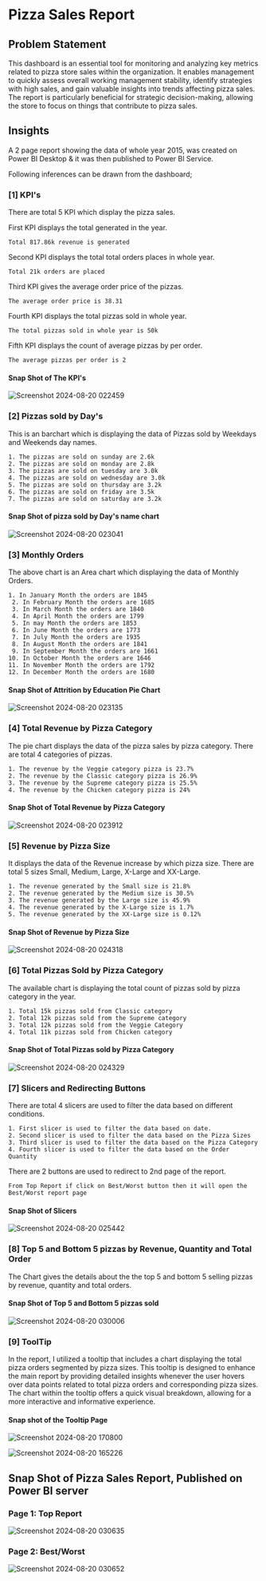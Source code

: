 # Pizza Sales Report

## Problem Statement

This dashboard is an essential tool for monitoring and analyzing key metrics related to pizza store sales within the organization. It enables management to quickly assess overall working management stability, identify strategies with high sales, and gain valuable insights into trends affecting pizza sales. The report is particularly beneficial for strategic decision-making, allowing the store to focus on things that contribute to pizza sales.

## Insights

A 2 page report showing the data of whole year 2015, was created on Power BI Desktop & it was then published to Power BI Service.

Following inferences can be drawn from the dashboard;

### [1] KPI's

There are total 5 KPI which display the pizza sales.

First KPI displays the total generated in the year.

    Total 817.86k revenue is generated

Second KPI displays the total total orders places in whole year.

    Total 21k orders are placed

Third KPI gives the average order price of the pizzas.

    The average order price is 38.31

Fourth KPI displays the total pizzas sold in whole year.

    The total pizzas sold in whole year is 50k

Fifth KPI displays the count of average pizzas by per order.

    The average pizzas per order is 2

#### Snap Shot of The KPI's

![Screenshot 2024-08-20 022459](https://github.com/user-attachments/assets/214e153b-e26c-4d20-a0cc-1c5e57afef72)

### [2] Pizzas sold by Day's

This is an barchart which is displaying the data of Pizzas sold by Weekdays and Weekends day names.

    1. The pizzas are sold on sunday are 2.6k
    2. The pizzas are sold on monday are 2.8k
    3. The pizzas are sold on tuesday are 3.0k
    4. The pizzas are sold on wednesday are 3.0k
    5. The pizzas are sold on thursday are 3.2k
    6. The pizzas are sold on friday are 3.5k
    7. The pizzas are sold on saturday are 3.2k

#### Snap Shot of pizza sold by Day's name chart

![Screenshot 2024-08-20 023041](https://github.com/user-attachments/assets/8de578fe-8391-4512-99ca-0f4337646c0c)

### [3] Monthly Orders

  The above chart is an Area chart which displaying the data of Monthly Orders.

    1. In January Month the orders are 1845
     2. In February Month the orders are 1685
     3. In March Month the orders are 1840
     4. In April Month the orders are 1799
     5. In may Month the orders are 1853
     6. In June Month the orders are 1773
     7. In July Month the orders are 1935
     8. In August Month the orders are 1841
     9. In September Month the orders are 1661
    10. In October Month the orders are 1646
    11. In November Month the orders are 1792
    12. In December Month the orders are 1680

#### Snap Shot of Attrition by Education Pie Chart

![Screenshot 2024-08-20 023135](https://github.com/user-attachments/assets/ac16596d-9304-47c3-859c-b730b190f863)

### [4] Total Revenue by Pizza Category

The pie chart displays the data of the pizza sales by pizza category. There are total 4 categories of pizzas.

    1. The revenue by the Veggie category pizza is 23.7%
    2. The revenue by the Classic category pizza is 26.9%
    3. The revenue by the Supreme category pizza is 25.5%
    4. The revenue by the Chicken category pizza is 24%

#### Snap Shot of Total Revenue by Pizza Category

![Screenshot 2024-08-20 023912](https://github.com/user-attachments/assets/feafb3ce-1330-479c-ae08-542bfa82d4a1)

### [5] Revenue by Pizza Size

It displays the data of the Revenue increase by which pizza size. There are total 5 sizes Small, Medium, Large, X-Large and XX-Large.

    1. The revenue generated by the Small size is 21.8%
    2. The revenue generated by the Medium size is 30.5%
    3. The revenue generated by the Large size is 45.9%
    4. The revenue generated by the X-Large size is 1.7%
    5. The revenue generated by the XX-Large size is 0.12%

#### Snap Shot of Revenue by Pizza Size

![Screenshot 2024-08-20 024318](https://github.com/user-attachments/assets/9a445213-fd16-49d1-8e63-f7e1bee3ddec)

### [6] Total Pizzas Sold by Pizza Category

The available chart is displaying the total count of pizzas sold by pizza category in the year.

    1. Total 15k pizzas sold from Classic category
    2. Total 12k pizzas sold from the Supreme category
    3. Total 12k pizzas sold from the Veggie Category
    4. Total 11k pizzas sold from Chicken category

#### Snap Shot of Total Pizzas sold by Pizza Category

![Screenshot 2024-08-20 024329](https://github.com/user-attachments/assets/6caded62-a409-4900-ba4c-c96a90fb6e9f)

### [7] Slicers and Redirecting Buttons

There are total 4 slicers are used to filter the data based on different conditions.

    1. First slicer is used to filter the data based on date.
    2. Second slicer is used to filter the data based on the Pizza Sizes
    3. Third slicer is used to filter the data based on the Pizza Category
    4. Fourth slicer is used to filter the data based on the Order Quantity

There are 2 buttons are used to redirect to 2nd page of the report.

    From Top Report if click on Best/Worst button then it will open the Best/Worst report page

#### Snap Shot of Slicers

![Screenshot 2024-08-20 025442](https://github.com/user-attachments/assets/9b11f62c-ee36-4be9-8c1e-4e904ba1fd7c)

### [8] Top 5 and Bottom 5 pizzas by Revenue, Quantity and Total Order

The Chart gives the details about the the top 5 and bottom 5 selling pizzas by revenue, quantity and total orders.

#### Snap Shot of Top 5 and Bottom 5 pizzas sold

![Screenshot 2024-08-20 030006](https://github.com/user-attachments/assets/c99423f7-febc-4d69-b743-d25a600457fc)

### [9] ToolTip

In the report, I utilized a tooltip that includes a chart displaying the total pizza orders segmented by pizza sizes. This tooltip is designed to enhance the main report by providing detailed insights whenever the user hovers over data points related to total pizza orders and corresponding pizza sizes. The chart within the tooltip offers a quick visual breakdown, allowing for a more interactive and informative experience.

#### Snap shot of the Tooltip Page

![Screenshot 2024-08-20 170800](https://github.com/user-attachments/assets/d1e4909c-f7e6-4ddd-a71a-4358f0e847e2)


![Screenshot 2024-08-20 165226](https://github.com/user-attachments/assets/7934a0e6-17c3-4651-bb39-60f99c1119cc)

## Snap Shot of Pizza Sales Report, Published on Power BI server

### Page 1: Top Report

![Screenshot 2024-08-20 030635](https://github.com/user-attachments/assets/b4e3bcb2-93ed-411f-83b4-2bca27d3f55e)

### Page 2: Best/Worst

![Screenshot 2024-08-20 030652](https://github.com/user-attachments/assets/7465d32e-2431-4d98-9d29-54638c3beab2)
